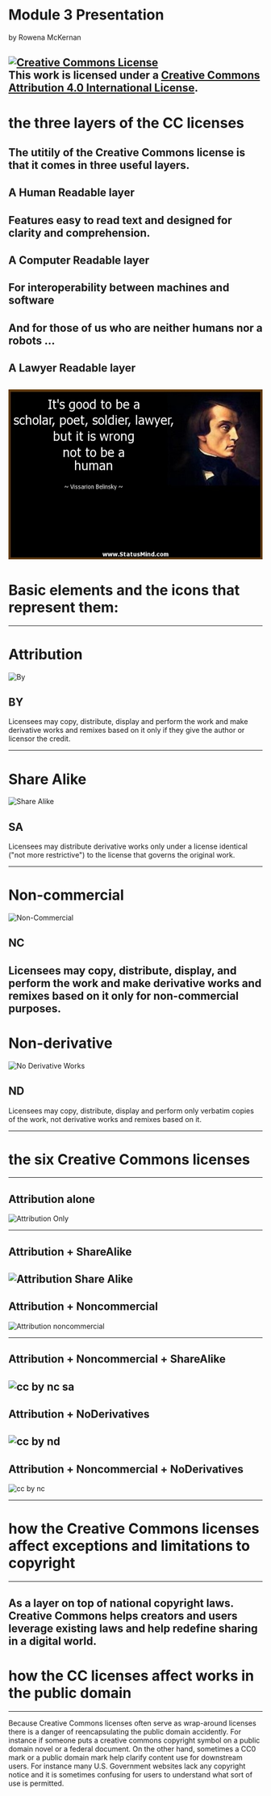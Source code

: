 # Module 3 Presentation

by Rowena McKernan

<a rel="license" href="http://creativecommons.org/licenses/by/4.0/"><img alt="Creative Commons License" style="border-width:0" src="https://i.creativecommons.org/l/by/4.0/88x31.png" /></a><br />This work is licensed under a <a rel="license" href="http://creativecommons.org/licenses/by/4.0/">Creative Commons Attribution 4.0 International License</a>.
---

# the three layers of the CC licenses

The utitily of the Creative Commons license is that it comes in three useful layers.
---

## A Human Readable layer
Features easy to read text and designed for clarity and comprehension.
---
## A Computer Readable layer
For interoperability between machines and software
---
And for those of us who are neither humans nor a robots ...
---
## A Lawyer Readable layer
![a quote about being a lawyer - humourous](https://raw.githubusercontent.com/WhatLibrarian/Presentations/master/CertificateCC/Mod3/Awesome-Facebook-Status-32064-statusmind.jpg)
---
# Basic elements and the icons that represent them:

---

# Attribution
![By](https://upload.wikimedia.org/wikipedia/commons/3/3c/Cc-by_new.svg)
## BY

Licensees may copy, distribute, display and perform the work and make derivative works and remixes based on it only if they give the author or licensor the credit.

---
# Share Alike
![Share Alike](https://upload.wikimedia.org/wikipedia/commons/2/29/Cc-sa.svg)
## SA

Licensees may distribute derivative works only under a license identical ("not more restrictive") to the license that governs the original work.  

---
# Non-commercial
![Non-Commercial](https://upload.wikimedia.org/wikipedia/commons/1/18/Creative_Commons_%22Non-Commercial%22_icon_%28SVG%2C_nominal_64x64%29.svg)
## NC

Licensees may copy, distribute, display, and perform the work and make derivative works and remixes based on it only for non-commercial purposes.
---
# Non-derivative
![No Derivative Works](https://upload.wikimedia.org/wikipedia/commons/c/c7/Cc-nd.svg)
## ND

Licensees may copy, distribute, display and perform only verbatim copies of the work, not derivative works and remixes based on it.

---

# the six Creative Commons licenses
---
## Attribution alone
![Attribution Only](https://upload.wikimedia.org/wikipedia/commons/1/16/CC-BY_icon.svg)

---

## Attribution + ShareAlike
![Attribution Share Alike](https://upload.wikimedia.org/wikipedia/commons/0/08/Cc-by-sa_%281%29.svg)
---

## Attribution + Noncommercial
![Attribution noncommercial](https://upload.wikimedia.org/wikipedia/commons/9/99/Cc-by-nc_icon.svg)

---

## Attribution + Noncommercial + ShareAlike
![cc by nc sa](https://upload.wikimedia.org/wikipedia/commons/1/12/Cc-by-nc-sa_icon.svg)
---

## Attribution + NoDerivatives
![cc by nd](https://upload.wikimedia.org/wikipedia/commons/1/16/Cc-by-nd_icon.svg)
---

## Attribution + Noncommercial + NoDerivatives
![cc by nc](https://upload.wikimedia.org/wikipedia/commons/f/f1/Cc-by-nc-nd_icon.svg)

---
# how the Creative Commons licenses affect exceptions and limitations to copyright
---
As a layer on top of national copyright laws.  Creative Commons helps creators and users leverage existing laws and help redefine sharing in a digital world.
---
# how the CC licenses affect works in the public domain
---

Because Creative Commons licenses often serve as wrap-around licenses there is a danger of reencapsulating the public domain accidently.  For instance if someone puts a creative commons copyright symbol on a public domain novel or a federal document. On the other hand, sometimes a CC0 mark or a public domain mark help clarify content use for downstream users.  For instance many U.S. Government websites lack any copyright notice and it is sometimes confusing for users to understand what sort of use is permitted.
